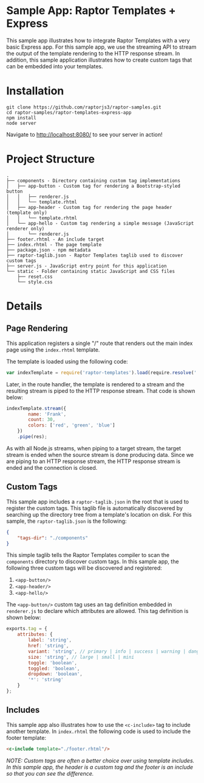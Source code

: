 Sample App: Raptor Templates + Express
======================================

This sample app illustrates how to integrate Raptor Templates with a very basic Express app. For this sample app, we use the streaming API to stream the output of the template rendering to the HTTP response stream. In addition, this sample application illustrates how to create custom tags that can be embedded into your templates.

# Installation

```
git clone https://github.com/raptorjs3/raptor-samples.git
cd raptor-samples/raptor-templates-express-app
npm install
node server
```

Navigate to [http://localhost:8080/](http://localhost:8080/) to see your server in action!

# Project Structure

```
.
├── components - Directory containing custom tag implementations
│   ├── app-button - Custom tag for rendering a Bootstrap-styled button
│   │   ├── renderer.js
│   │   └── template.rhtml
│   ├── app-header - Custom tag for rendering the page header (template only)
│   │   └── template.rhtml
│   └── app-hello - Custom tag rendering a simple message (JavaScript renderer only)
│       └── renderer.js
├── footer.rhtml - An include target
├── index.rhtml - The page template
├── package.json - npm metadata
├── raptor-taglib.json - Raptor Templates taglib used to discover custom tags
├── server.js - JavaScript entry point for this application
└── static - Folder containing static JavaScript and CSS files
    ├── reset.css
    └── style.css
```

# Details

## Page Rendering

This application registers a single "/" route that renders out the main index page using the `index.rhtml` template.

The template is loaded using the following code:

```javascript
var indexTemplate = require('raptor-templates').load(require.resolve('./index.rhtml'));
```

Later, in the route handler, the template is rendered to a stream and the resulting stream is piped to the HTTP response stream. That code is shown below:

```javascript
indexTemplate.stream({
        name: 'Frank',
        count: 30,
        colors: ['red', 'green', 'blue']
    })
    .pipe(res);
```

As with all Node.js streams, when piping to a target stream, the target stream is ended when the source stream is done producing data. Since we are piping to an HTTP response stream, the HTTP response stream is ended and the connection is closed.

## Custom Tags

This sample app includes a `raptor-taglib.json` in the root that is used to register the custom tags. This taglib file is automatically discovered by searching up the directory tree from a template's location on disk. For this sample, the `raptor-taglib.json` is the following:

```json
{
    "tags-dir": "./components"
}
```

This simple taglib tells the Raptor Templates compiler to scan the `components` directory to discover custom tags. In this sample app, the following three custom tags will be discovered and registered:

1. `<app-button/>`
2. `<app-header/>`
3. `<app-hello/>`

The `<app-button/>` custom tag uses an tag definition embedded in `renderer.js` to declare which attributes are allowed. This tag definition is shown below:

```javascript
exports.tag = {
    attributes: {
        label: 'string',
        href: 'string',
        variant: 'string', // primary | info | success | warning | danger | inverse
        size: 'string', // large | small | mini
        toggle: 'boolean',
        toggled: 'boolean',
        dropdown: 'boolean',
        '*': 'string'
    }
};
```

## Includes

This sample app also illustrates how to use the `<c-include>` tag to include another template. In `index.rhtml` the following code is used to include the footer template:

```html
<c-include template="./footer.rhtml"/>
```

_NOTE: Custom tags are often a better choice over using template includes. In this sample app, the header is a custom tag and the footer is an include so that you can see the difference._
